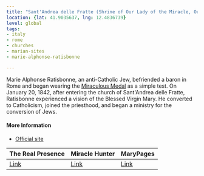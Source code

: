 ```yaml
---
title: "Sant'Andrea delle Fratte (Shrine of Our Lady of the Miracle, Our Lady of Zion)"
location: {lat: 41.9035637, lng: 12.4836739}
level: global
tags:
- italy
- rome
- churches
- marian-sites
- marie-alphonse-ratisbonne

---
```



Marie Alphonse Ratisbonne, an anti-Catholic Jew, befriended a baron in Rome and began wearing the [Miraculous Medal](/places/fr-paris-chapel-of-our-lady-of-the-miraculous-medal) as a simple test.  On January 20, 1842, after entering the church of Sant'Andrea delle Fratte, Ratisbonne experienced a vision of the Blessed Virgin Mary.  He converted to Catholicism, joined the priesthood, and began a ministry for the conversion of Jews.

#### More Information

* [Official site](https://www.madonnadelmiracolo.it/)


| The Real Presence | Miracle Hunter | MaryPages |
| --- | --- | --- |
| [Link](http://www.therealpresence.org/eucharst/misc/BVM/23_ROMA_60x96.pdf) | [Link](https://www.miraclehunter.com/marian_apparitions/approved_apparitions/rome1842/index.html) | [Link](https://www.marypages.com/rome-(itali%C3%AB).html) |





